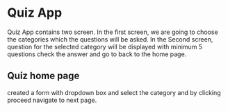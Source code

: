 # Quiz App

Quiz App contains two screen. In the first screen, we are going to choose the categories which the questions will be asked. In the Second screen, question for the selected category will be displayed with minimum 5 questions check the answer and go to back to the home page.

## Quiz home page

created a form with dropdown box and select the category and by clicking proceed navigate to next page.
